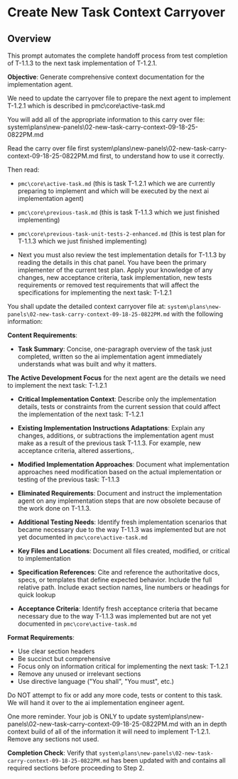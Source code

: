 # Create New Task Context Carryover

## Overview
This prompt automates the complete handoff process from test completion of T-1.1.3 to the next task implementation of T-1.2.1.

**Objective**: Generate comprehensive context documentation for the implementation agent.

We need to update the carryover file to prepare the next agent to implement T-1.2.1 which is described in pmc\core\active-task.md

You will add all of the appropriate information to this carry over file:
system\plans\new-panels\02-new-task-carry-context-09-18-25-0822PM.md

Read the carry over file first system\plans\new-panels\02-new-task-carry-context-09-18-25-0822PM.md first, to understand how to use it correctly.

Then read:
- `pmc\core\active-task.md` (this is task T-1.2.1 which we are currently preparing to implement and which will be executed by the next ai implementation agent)

- `pmc\core\previous-task.md` (this is task T-1.1.3 which we just finished implementing)

- `pmc\core\previous-task-unit-tests-2-enhanced.md` (this is test plan for T-1.1.3 which we just finished implementing)

- Next you must also review the test implementation details for T-1.1.3 by reading the details in this chat panel. You have been the primary implementer of the current test plan. Apply your knowledge of any changes, new acceptance criteria, task implementation, new tests requirements or removed test requirements that will affect the specifications for implementing the next task: T-1.2.1

You shall update the detailed context carryover file at: `system\plans\new-panels\02-new-task-carry-context-09-18-25-0822PM.md` with the following information:

**Content Requirements**:
- **Task Summary**: Concise, one-paragraph overview of the task just completed, written so the ai implementation agent immediately understands what was built and why it matters.

**The Active Development Focus** for the next agent are the details we need to implement the next task: T-1.2.1

- **Critical Implementation Context**: Describe only the implementation details, tests or constraints from the current session that could affect the implementation of the next task: T-1.2.1

- **Existing Implementation Instructions Adaptations**: Explain any changes, additions, or subtractions the implementation agent must make as a result of the previous task T-1.1.3. For example, new acceptance criteria, altered assertions,.

- **Modified Implementation Approaches**: Document what implementation approaches need modification based on the actual implementation or testing of the previous task: T-1.1.3

- **Eliminated Requirements**: Document and instruct the implementation agent on any implementation steps that are now obsolete because of the work done on T-1.1.3.

- **Additional Testing Needs**: Identify fresh implementation scenarios that became necessary due to the way T-1.1.3 was implemented but are not yet documented in `pmc\core\active-task.md`

- **Key Files and Locations**: Document all files created, modified, or critical to implementation
- **Specification References**: Cite and reference the authoritative docs, specs, or templates that define expected behavior. Include the full relative path. Include exact section names, line numbers or headings for quick lookup

- **Acceptance Criteria**: Identify fresh acceptance criteria that became necessary due to the way T-1.1.3 was implemented but are not yet documented in `pmc\core\active-task.md`

**Format Requirements**:
- Use clear section headers
- Be succinct but comprehensive
- Focus only on information critical for implementing the next task: T-1.2.1
- Remove any unused or irrelevant sections
- Use directive language ("You shall", "You must", etc.)

Do NOT attempt to fix or add any more code, tests or content to this task. We will hand it over to the ai implementation engineer agent.  

One more reminder. Your job is ONLY to update system\plans\new-panels\02-new-task-carry-context-09-18-25-0822PM.md with an in depth context build of all of the information it will need to implement T-1.2.1. Remove any sections not used.

**Completion Check**: Verify that `system\plans\new-panels\02-new-task-carry-context-09-18-25-0822PM.md` has been updated with and contains all required sections before proceeding to Step 2.